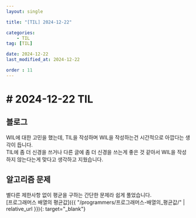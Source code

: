 ```yaml
---
layout: single

title: "[TIL] 2024-12-22"

categories:
    - TIL
tag: [TIL]

date: 2024-12-22
last_modified_at: 2024-12-22

order : 11
---
```


# # 2024-12-22 TIL

## 블로그

WIL에 대한 고민을 했는데, TIL을 작성하며 WIL을 작성하는건 시간적으로 아깝다는 생각이 듭니다.  
TIL에 좀 더 신경을 쓰거나 다른 글에 좀 더 신경을 쓰는게 좋은 것 같아서 WIL을 작성하지 않는다는게 맞다고 생각하고 지웠습니다.

## 알고리즘 문제

별다른 제한사항 없이 평균을 구하는 간단한 문제라 쉽게 풀었습니다.  
[프로그래머스 배열의 평균값]({{ "/programmers/프로그래머스-배열의_평균값/" | relative_url }}){: target="_blank"}